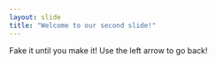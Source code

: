 ```yaml
---
layout: slide
title: "Welcome to our second slide!"
---
```

Fake it until you make it!
Use the left arrow to go back!
